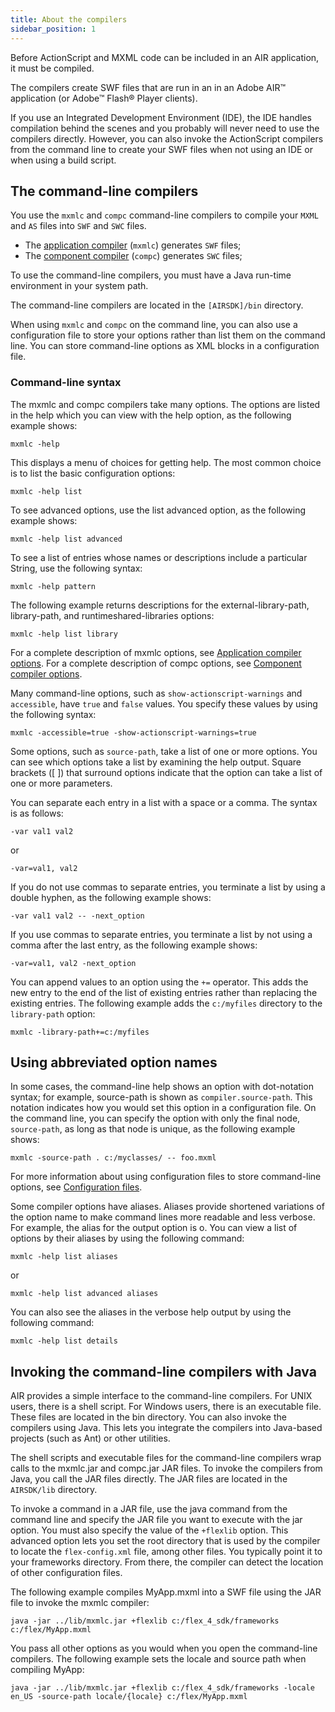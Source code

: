 ```yaml
---
title: About the compilers
sidebar_position: 1
---
```


Before ActionScript and MXML code can be included in an AIR application, it must be compiled.

The compilers create SWF files that are run in an in an Adobe AIR™ application (or Adobe™ Flash® Player clients). 

If you use an Integrated Development Environment (IDE), the IDE handles compilation behind the scenes and you probably will never need to use the compilers directly. However, you can also invoke the ActionScript compilers from the command line to create your SWF files when not using an IDE or when using a build script.


## The command-line compilers

You use the `mxmlc` and `compc` command-line compilers to compile your `MXML` and `AS` files into `SWF` and `SWC` files. 

- The [application compiler](application-compiler) (`mxmlc`) generates `SWF` files;
- The [component compiler](component-compiler) (`compc`) generates `SWC` files;

To use the command-line compilers, you must have a Java run-time environment in your system path.

The command-line compilers are located in the `[AIRSDK]/bin` directory.

When using `mxmlc` and `compc` on the command line, you can also use a configuration file to store your options rather than list them on the command line. You can store command-line options as XML blocks in a configuration file. 


### Command-line syntax

The mxmlc and compc compilers take many options. The options are listed in the help which you can view with the help option, as the following example shows:

```
mxmlc -help
```

This displays a menu of choices for getting help. The most common choice is to list the basic configuration options:

```
mxmlc -help list
```

To see advanced options, use the list advanced option, as the following example shows:
```
mxmlc -help list advanced
```

To see a list of entries whose names or descriptions include a particular String, use the following syntax:
```
mxmlc -help pattern
```
The following example returns descriptions for the external-library-path, library-path, and runtimeshared-libraries options:
```
mxmlc -help list library
```

For a complete description of mxmlc options, see [Application compiler options](application-compiler#application-compiler-options). For a
complete description of compc options, see [Component compiler options](component-compiler#component-compiler-options).

Many command-line options, such as `show-actionscript-warnings` and `accessible`, have `true` and `false` values. You specify these values by using the following syntax:

```
mxmlc -accessible=true -show-actionscript-warnings=true
```

Some options, such as `source-path`, take a list of one or more options. You can see which options take a list by examining the help output. Square brackets ([ ]) that surround options indicate that the option can take a list of one or more parameters.

You can separate each entry in a list with a space or a comma. The syntax is as follows:
```
-var val1 val2
```
or
```
-var=val1, val2
```
If you do not use commas to separate entries, you terminate a list by using a double hyphen, as the following example shows:
```
-var val1 val2 -- -next_option
```

If you use commas to separate entries, you terminate a list by not using a comma after the last entry, as the following example shows:
```
-var=val1, val2 -next_option
```

You can append values to an option using the `+=` operator. This adds the new entry to the end of the list of existing entries rather than replacing the existing entries. The following example adds the `c:/myfiles` directory to the `library-path` option:

```
mxmlc -library-path+=c:/myfiles
```


## Using abbreviated option names

In some cases, the command-line help shows an option with dot-notation syntax; for example, source-path is shown as `compiler.source-path`. This notation indicates how you would set this option in a configuration file. On the command line, you can specify the option with only the final node, `source-path`, as long as that node is unique, as the following example shows:

```
mxmlc -source-path . c:/myclasses/ -- foo.mxml
```

For more information about using configuration files to store command-line options, see [Configuration files](configuration-files).

Some compiler options have aliases. Aliases provide shortened variations of the option name to make command lines more readable and less verbose. For example, the alias for the output option is o. You can view a list of options by their aliases by using the following command:
```
mxmlc -help list aliases
```
or
```
mxmlc -help list advanced aliases
```

You can also see the aliases in the verbose help output by using the following command:
```
mxmlc -help list details
```



## Invoking the command-line compilers with Java

AIR provides a simple interface to the command-line compilers. For UNIX users, there is a shell script. For Windows users, there is an executable file. These files are located in the bin directory. You can also invoke the compilers using Java. This lets you integrate the compilers into Java-based projects (such as Ant) or other utilities.

The shell scripts and executable files for the command-line compilers wrap calls to the mxmlc.jar and compc.jar JAR files. To invoke the compilers from Java, you call the JAR files directly. The JAR files are located in the `AIRSDK/lib` directory.

To invoke a command in a JAR file, use the java command from the command line and specify the JAR file you want to execute with the jar option. You must also specify the value of the `+flexlib` option. This advanced option lets you set the root directory that is used by the compiler to locate the `flex-config.xml` file, among other files. You typically point it to your frameworks directory. From there, the compiler can detect the location of other configuration files.

The following example compiles MyApp.mxml into a SWF file using the JAR file to invoke the mxmlc compiler:

```
java -jar ../lib/mxmlc.jar +flexlib c:/flex_4_sdk/frameworks c:/flex/MyApp.mxml
```

You pass all other options as you would when you open the command-line compilers. The following example sets the locale and source path when compiling MyApp:

```
java -jar ../lib/mxmlc.jar +flexlib c:/flex_4_sdk/frameworks -locale en_US -source-path locale/{locale} c:/flex/MyApp.mxml
```





